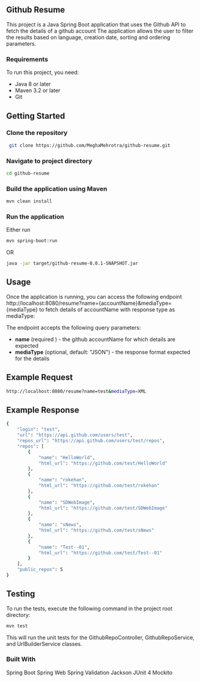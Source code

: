 ## Github Resume

This project is a Java Spring Boot application that uses the Github API to fetch the details of a github account The application allows the user to filter the results based on language, creation date, sorting and ordering parameters.
### Requirements
To run this project, you need:

* Java 8 or later
* Maven 3.2 or later
* Git

## Getting Started

### Clone the repository
```bash
 git clone https://github.com/MeghaMehrotra/github-resume.git
```

### Navigate to project directory

```bash
cd github-resume
```

### Build the application using Maven

```bash
mvn clean install
```
### Run the application 

Either run 
```bash
mvn spring-boot:run
```
OR 

```bash
java -jar target/github-resume-0.0.1-SNAPSHOT.jar
```
## Usage

Once the application is running, you can access the following endpoint http://localhost:8080/resume?name={accountName}&mediaType={mediaType}
to fetch details of accountName with response type as mediaType:


The endpoint accepts the following query parameters:

* **name** (required ) - the github accountName for which details are expected
*  **mediaType** (optional, default: "JSON") - the response format expected for the details

## Example Request

```bash
http://localhost:8080/resume?name=test&mediaType=XML
```
## Example Response
```bash
{
    "login": "test",
    "url": "https://api.github.com/users/test",
    "repos_url": "https://api.github.com/users/test/repos",
    "repos": [
        {
            "name": "HelloWorld",
            "html_url": "https://github.com/test/HelloWorld"
        },
        {
            "name": "rokehan",
            "html_url": "https://github.com/test/rokehan"
        },
        {
            "name": "SDWebImage",
            "html_url": "https://github.com/test/SDWebImage"
        },
        {
            "name": "sNews",
            "html_url": "https://github.com/test/sNews"
        },
        {
            "name": "Test--01",
            "html_url": "https://github.com/test/Test--01"
        }
    ],
    "public_repos": 5
}
```

## Testing
To run the tests, execute the following command in the project root directory:

```bash
mvn test
```

This will run the unit tests for the GithubRepoController, GithubRepoService, and UrlBuilderService classes.

### Built With
Spring Boot
Spring Web
Spring Validation
Jackson
JUnit 4
Mockito
